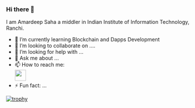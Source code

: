 ### Hi there 👋

I am Amardeep Saha a middler in Indian Institute of Information Technology, Ranchi.  

- 🌱 I’m currently learning Blockchain and Dapps Development 
- 👯 I’m looking to collaborate on ....
- 🤔 I’m looking for help with ...
- 💬 Ask me about ...
- 📫 How to reach me:<br> <img src="https://cdn1.iconfinder.com/data/icons/social-media-rounded-corners/512/Rounded_Linkedin2_svg-128.png" height="30px" width="30px" float="right"></img> 
- ⚡ Fun fact: ...

[![trophy](https://github-profile-trophy.vercel.app/?username=alpha-coder13)](https://github.com/ryo-ma/github-profile-trophy)


